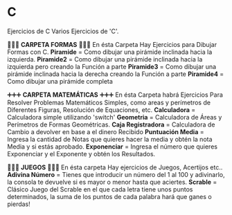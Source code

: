 # C
Ejercicios de C
Varios Ejercicios de 'C'.

🔺🔺🔺 **CARPETA FORMAS**  🔺🔺🔺
En ésta Carpeta Hay Ejercicios para Dibujar Formas con C.
  **Piramide** = Como dibujar una pirámide inclinada hacia la izquierda.
  **Piramide2** = Como dibujar una pirámide inclinada hacia la izquierda pero creando la Función a parte
  **Piramide3** = Como dibujar una pirámide inclinada hacia la derecha creando la Función a parte
  **Piramide4** = Como dibujar una pirámide completa

➕➕➕ **CARPETA MATEMÁTICAS** ➕➕➕
En ésta Carpeta habrá Ejercicios Para Resolver Problemas Matemáticos Simples, como areas y perímetros de Diferentes Figuras, Resolución de Equaciones, etc.
  **Calculadora** = Calculadora simple utilizando 'switch'
  **Geometria** = Calculadora de Áreas y Perímetros de Formas Geométricas.
  **Caja Registradora** = Calculadora de Cambio a devolver en base a el dinero Recibido
  **Puntuación Media** = Ingresa la cantidad de Notas que quieres hacer la media y obtén la nota Media y si estás aprobado.
  **Exponenciar** = Ingresa el número que quieres Exponenciar y el Exponente y obtén los Resultados.

🎲🎲🎲 **JUEGOS** 🎲🎲🎲
En ésta carpeta Hay ejercicios de Juegos, Acertijos etc..
  **Adivina Número** = Tienes que introducir un número del 1 al 100 y adivinarlo, la consola te devuelve si es mayor o menor hasta que aciertes.
  **Scrable** = Clásico Juego del Scrable en el que cada letra tiene unos puntos determinados, la suma de los puntos de cada palabra hará que ganes o pierdas!

